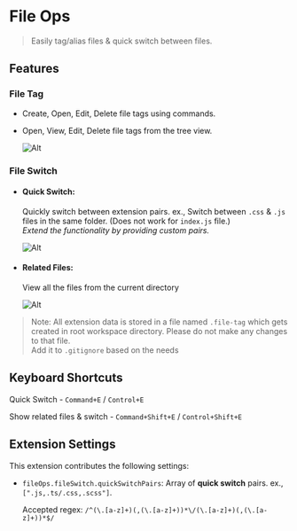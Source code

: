 # File Ops

> Easily tag/alias files & quick switch between files.

## Features

### File Tag

- Create, Open, Edit, Delete file tags using commands.
- Open, View, Edit, Delete file tags from the tree view.

  ![Alt](assets/file-tag-demo.gif)

### File Switch

- #### Quick Switch:

  Quickly switch between extension pairs. ex., Switch between `.css` & `.js` files in the same folder. (Does not work for `index.js` file.)  
  _Extend the functionality by providing custom pairs._

  ![Alt](assets/quick-switch-demo.gif)

- #### Related Files:

  View all the files from the current directory

  ![Alt](assets/related-files-demo.gif)

> Note: All extension data is stored in a file named `.file-tag` which gets created in root workspace directory. Please do not make any changes to that file.  
> Add it to `.gitignore` based on the needs

## Keyboard Shortcuts

Quick Switch - `Command+E` / `Control+E`

Show related files & switch - `Command+Shift+E` / `Control+Shift+E`

## Extension Settings

This extension contributes the following settings:

- `fileOps.fileSwitch.quickSwitchPairs`: Array of **quick switch** pairs. ex., `[".js,.ts/.css,.scss"]`.

  Accepted regex: `/^(\.[a-z]+)(,(\.[a-z]+))*\/(\.[a-z]+)(,(\.[a-z]+))*$/`
